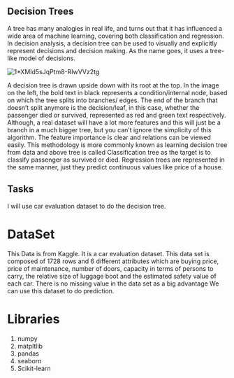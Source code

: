 ## Decision Trees ##

A tree has many analogies in real life, and turns out that it has influenced a wide area of machine learning, covering both classification and regression. In decision analysis, a decision tree can be used to visually and explicitly represent decisions and decision making. As the name goes, it uses a tree-like model of decisions. 


![1*XMId5sJqPtm8-RIwVVz2tg](https://user-images.githubusercontent.com/98185045/166846038-51b4c3b6-2e59-4fc9-bbfd-587e694d3bf1.png)

A decision tree is drawn upside down with its root at the top. In the image on the left, the bold text in black represents a condition/internal node, based on which the tree splits into branches/ edges. The end of the branch that doesn’t split anymore is the decision/leaf, in this case, whether the passenger died or survived, represented as red and green text respectively.
Although, a real dataset will have a lot more features and this will just be a branch in a much bigger tree, but you can’t ignore the simplicity of this algorithm. The feature importance is clear and relations can be viewed easily. This methodology is more commonly known as learning decision tree from data and above tree is called Classification tree as the target is to classify passenger as survived or died. Regression trees are represented in the same manner, just they predict continuous values like price of a house.
 
 ## Tasks ##
 
 I will use car evaluation dataset to do the decision tree.

# DataSet #
 This Data is from Kaggle. It is a car evaluation dataset. This data set is composed of 1728 rows and 6 different attributes which are buying price, price of maintenance, number of doors, capacity in terms of persons to carry, the relative size of luggage boot and the estimated safety value of each car. There is no missing value in the data set as a big advantage  We can use this dataset to do prediction.
 
# Libraries #
  1. numpy
  2. matpltlib
  3. pandas
  4. seaborn
  5. Scikit-learn
